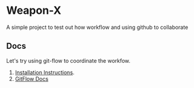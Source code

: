 Weapon-X
========
A simple project to test out how workflow and using github to collaborate

Docs
----
Let's try using git-flow to coordinate the workfow.

1. [Installation Instructions](https://github.com/nvie/gitflow/wiki/Installation).
2. [GitFlow Docs](https://github.com/nvie/gitflow)
